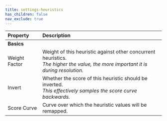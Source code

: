 ```yaml
---
title: settings-heuristics
has_children: false
nav_exclude: true
---
```


| Property       | Description          |
|:-------------|:------------------|
|**Basics**||
| Weight Factor     | Weight of this heuristic against other concurrent heuristics.<br>*The higher the value, the more important it is during resolution.* |
| Invert    | Whether the score of this heuristic should be inverted.<br>*This effectively samples the score curve backwards.* |
| Score Curve    | Curve over which the heuristic values will be remapped. |
